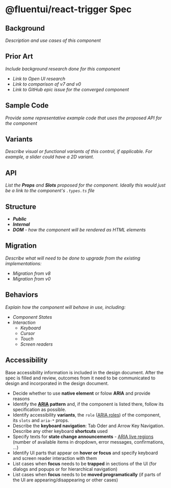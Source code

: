 # @fluentui/react-trigger Spec

## Background

_Description and use cases of this component_

## Prior Art

_Include background research done for this component_

- _Link to Open UI research_
- _Link to comparison of v7 and v0_
- _Link to GitHub epic issue for the converged component_

## Sample Code

_Provide some representative example code that uses the proposed API for the component_

## Variants

_Describe visual or functional variants of this control, if applicable. For example, a slider could have a 2D variant._

## API

_List the **Props** and **Slots** proposed for the component. Ideally this would just be a link to the component's `.types.ts` file_

## Structure

- _**Public**_
- _**Internal**_
- _**DOM** - how the component will be rendered as HTML elements_

## Migration

_Describe what will need to be done to upgrade from the existing implementations:_

- _Migration from v8_
- _Migration from v0_

## Behaviors

_Explain how the component will behave in use, including:_

- _Component States_
- _Interaction_
  - _Keyboard_
  - _Cursor_
  - _Touch_
  - _Screen readers_

## Accessibility

Base accessibility information is included in the design document. After the spec is filled and review, outcomes from it need to be communicated to design and incorporated in the design document.

- Decide whether to use **native element** or folow **ARIA** and provide reasons
- Identify the **[ARIA](https://www.w3.org/TR/wai-aria-practices-1.2/) pattern** and, if the component is listed there, follow its specification as possible.
- Identify accessibility **variants**, the `role` ([ARIA roles](https://www.w3.org/TR/wai-aria-1.1/#role_definitions)) of the component, its `slots` and `aria-*` props.
- Describe the **keyboard navigation**: Tab Oder and Arrow Key Navigation. Describe any other keyboard **shortcuts** used
- Specify texts for **state change announcements** - [ARIA live regions
  ](https://developer.mozilla.org/en-US/docs/Web/Accessibility/ARIA/ARIA_Live_Regions) (number of available items in dropdown, error messages, confirmations, ...)
- Identify UI parts that appear on **hover or focus** and specify keyboard and screen reader interaction with them
- List cases when **focus** needs to be **trapped** in sections of the UI (for dialogs and popups or for hierarchical navigation)
- List cases when **focus** needs to be **moved programatically** (if parts of the UI are appearing/disappearing or other cases)

